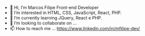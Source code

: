 - 👋 Hi, I’m Marcos Filipe Front-end Developer
- 👀 I’m interested in  HTML, CSS, JavaScript, React, PHP.
- 🌱 I’m currently learning  JQuery, React e PHP.
- 💞️ I’m looking to collaborate on ... 
- 📫 How to reach me ... https://www.linkedin.com/in/mfilipe-dev/

<!---
marcos-filipe/marcos-filipe is a ✨ special ✨ repository because its `README.md` (this file) appears on your GitHub profile.
You can click the Preview link to take a look at your changes.
--->
